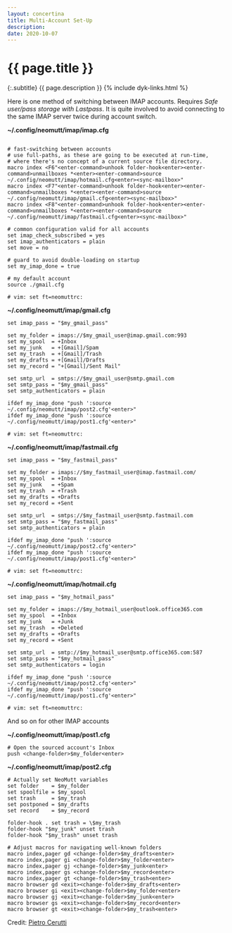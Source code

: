 ```yaml
---
layout: concertina
title: Multi-Account Set-Up
description: 
date: 2020-10-07
---
```


# {{ page.title }}

{:.subtitle}
{{ page.description }}
{% include dyk-links.html %}

Here is one method of switching between IMAP accounts. Requires _Safe user/pass
storage with Lastpass_. It is quite involved to avoid connecting to the same
IMAP server twice during account switch.

**~/.config/neomutt/imap/imap.cfg**

```

# fast-switching between accounts
# use full-paths, as these are going to be executed at run-time,
# where there's no concept of a current source file directory.
macro index <F6"<enter-command>unhook folder-hook<enter><enter-command>unmailboxes *<enter><enter-command>source ~/.config/neomutt/imap/hotmail.cfg<enter><sync-mailbox>"
macro index <F7"<enter-command>unhook folder-hook<enter><enter-command>unmailboxes *<enter><enter-command>source ~/.config/neomutt/imap/gmail.cfg<enter><sync-mailbox>"
macro index <F8"<enter-command>unhook folder-hook<enter><enter-command>unmailboxes *<enter><enter-command>source ~/.config/neomutt/imap/fastmail.cfg<enter><sync-mailbox>"

# common configuration valid for all accounts
set imap_check_subscribed = yes
set imap_authenticators = plain
set move = no

# guard to avoid double-loading on startup
set my_imap_done = true

# my default account
source ./gmail.cfg

# vim: set ft=neomuttrc:
```

**~/.config/neomutt/imap/gmail.cfg**

```
set imap_pass = "$my_gmail_pass"

set my_folder = imaps://$my_gmail_user@imap.gmail.com:993
set my_spool  = +Inbox
set my_junk   = +[Gmail]/Spam
set my_trash  = +[Gmail]/Trash
set my_drafts = +[Gmail]/Drafts
set my_record = "+[Gmail]/Sent Mail"

set smtp_url  = smtps://$my_gmail_user@smtp.gmail.com
set smtp_pass = "$my_gmail_pass"
set smtp_authenticators = plain

ifdef my_imap_done "push ':source ~/.config/neomutt/imap/post2.cfg'<enter>"
ifdef my_imap_done "push ':source ~/.config/neomutt/imap/post1.cfg'<enter>"

# vim: set ft=neomuttrc:
```

**~/.config/neomutt/imap/fastmail.cfg**

```
set imap_pass = "$my_fastmail_pass"

set my_folder = imaps://$my_fastmail_user@imap.fastmail.com/
set my_spool  = +Inbox
set my_junk   = +Spam
set my_trash  = +Trash
set my_drafts = +Drafts
set my_record = +Sent

set smtp_url  = smtps://$my_fastmail_user@smtp.fastmail.com
set smtp_pass = "$my_fastmail_pass"
set smtp_authenticators = plain

ifdef my_imap_done "push ':source ~/.config/neomutt/imap/post2.cfg'<enter>"
ifdef my_imap_done "push ':source ~/.config/neomutt/imap/post1.cfg'<enter>"

# vim: set ft=neomuttrc:
```

**~/.config/neomutt/imap/hotmail.cfg**

```
set imap_pass = "$my_hotmail_pass"

set my_folder = imaps://$my_hotmail_user@outlook.office365.com
set my_spool  = +Inbox
set my_junk   = +Junk
set my_trash  = +Deleted
set my_drafts = +Drafts
set my_record = +Sent

set smtp_url  = smtp://$my_hotmail_user@smtp.office365.com:587
set smtp_pass = "$my_hotmail_pass"
set smtp_authenticators = login

ifdef my_imap_done "push ':source ~/.config/neomutt/imap/post2.cfg'<enter>"
ifdef my_imap_done "push ':source ~/.config/neomutt/imap/post1.cfg'<enter>"

# vim: set ft=neomuttrc:
```

And so on for other IMAP accounts

**~/.config/neomutt/imap/post1.cfg**

```
# Open the sourced account's Inbox
push <change-folder>$my_folder<enter>
```

**~/.config/neomutt/imap/post2.cfg**

```
# Actually set NeoMutt variables
set folder    = $my_folder
set spoolfile = $my_spool
set trash     = $my_trash
set postponed = $my_drafts
set record    = $my_record

folder-hook . set trash = \$my_trash
folder-hook "$my_junk" unset trash
folder-hook "$my_trash" unset trash

# Adjust macros for navigating well-known folders
macro index,pager gd <change-folder>$my_drafts<enter>
macro index,pager gi <change-folder>$my_folder<enter>
macro index,pager gj <change-folder>$my_junk<enter>
macro index,pager gs <change-folder>$my_record<enter>
macro index,pager gt <change-folder>$my_trash<enter>
macro browser gd <exit><change-folder>$my_drafts<enter>
macro browser gi <exit><change-folder>$my_folder<enter>
macro browser gj <exit><change-folder>$my_junk<enter>
macro browser gs <exit><change-folder>$my_record<enter>
macro browser gt <exit><change-folder>$my_trash<enter>
```

Credit: [Pietro Cerutti](https://github.com/gahr)

